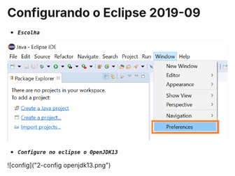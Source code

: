 # Configurando o Eclipse 2019-09

* ***```Escolha```*** 


![escolha](0-escolha.png)

* ***```Configure no eclipse o OpenJDK13```***

![config]("2-config openjdk13.png")


